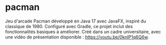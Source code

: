 # pacman
Jeu d'arcade Pacman développé en Java 17 avec JavaFX, inspiré du classique de 1980. Configuré avec Gradle, ce projet inclut des fonctionnalités basiques à améliorer. Créé dans un cadre universitaire, avec une vidéo de présentation disponible : https://youtu.be/0knIP1q6Q6w.
